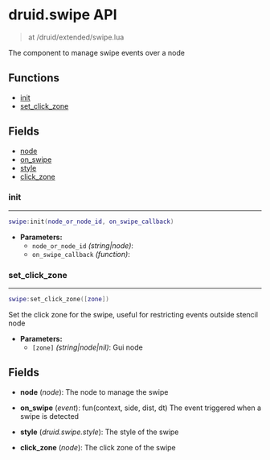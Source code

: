 # druid.swipe API

> at /druid/extended/swipe.lua

The component to manage swipe events over a node

## Functions

- [init](#init)
- [set_click_zone](#set_click_zone)

## Fields

- [node](#node)
- [on_swipe](#on_swipe)
- [style](#style)
- [click_zone](#click_zone)



### init

---
```lua
swipe:init(node_or_node_id, on_swipe_callback)
```

- **Parameters:**
	- `node_or_node_id` *(string|node)*:
	- `on_swipe_callback` *(function)*:

### set_click_zone

---
```lua
swipe:set_click_zone([zone])
```

Set the click zone for the swipe, useful for restricting events outside stencil node

- **Parameters:**
	- `[zone]` *(string|node|nil)*: Gui node


## Fields
<a name="node"></a>
- **node** (_node_): The node to manage the swipe

<a name="on_swipe"></a>
- **on_swipe** (_event_): fun(context, side, dist, dt) The event triggered when a swipe is detected

<a name="style"></a>
- **style** (_druid.swipe.style_): The style of the swipe

<a name="click_zone"></a>
- **click_zone** (_node_): The click zone of the swipe

